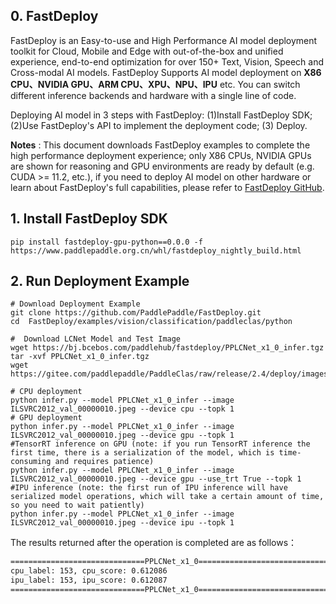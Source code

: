 ## 0. FastDeploy

FastDeploy is an Easy-to-use and High Performance AI model deployment toolkit for Cloud, Mobile and Edge with out-of-the-box and unified experience, end-to-end optimization for over 150+ Text, Vision, Speech and Cross-modal AI models. FastDeploy Supports AI model deployment on
**X86 CPU、NVIDIA GPU、ARM CPU、XPU、NPU、IPU** etc. You can switch different inference backends and hardware with a single line of code.

Deploying AI model in 3 steps with FastDeploy: (1)Install FastDeploy SDK;  (2)Use FastDeploy's API to implement the deployment code;  (3) Deploy.

**Notes** : This document downloads FastDeploy examples to complete the high performance deployment experience; only X86 CPUs, NVIDIA GPUs are shown for reasoning and GPU environments are ready by default (e.g. CUDA >= 11.2, etc.), if you need to deploy AI model on other hardware or learn about FastDeploy's full capabilities, please refer to [FastDeploy GitHub](https://github.com/PaddlePaddle/FastDeploy).

## 1. Install FastDeploy SDK
```
pip install fastdeploy-gpu-python==0.0.0 -f https://www.paddlepaddle.org.cn/whl/fastdeploy_nightly_build.html
```
## 2. Run Deployment Example
```
# Download Deployment Example
git clone https://github.com/PaddlePaddle/FastDeploy.git
cd  FastDeploy/examples/vision/classification/paddleclas/python

#  Download LCNet Model and Test Image
wget https://bj.bcebos.com/paddlehub/fastdeploy/PPLCNet_x1_0_infer.tgz
tar -xvf PPLCNet_x1_0_infer.tgz
wget https://gitee.com/paddlepaddle/PaddleClas/raw/release/2.4/deploy/images/ImageNet/ILSVRC2012_val_00000010.jpeg

# CPU deployment
python infer.py --model PPLCNet_x1_0_infer --image ILSVRC2012_val_00000010.jpeg --device cpu --topk 1
# GPU deployment
python infer.py --model PPLCNet_x1_0_infer --image ILSVRC2012_val_00000010.jpeg --device gpu --topk 1
#TensorRT inference on GPU (note: if you run TensorRT inference the first time, there is a serialization of the model, which is time-consuming and requires patience)
python infer.py --model PPLCNet_x1_0_infer --image ILSVRC2012_val_00000010.jpeg --device gpu --use_trt True --topk 1
#IPU inference (note: the first run of IPU inference will have serialized model operations, which will take a certain amount of time, so you need to wait patiently)
python infer.py --model PPLCNet_x1_0_infer --image ILSVRC2012_val_00000010.jpeg --device ipu --topk 1
```

The results returned after the operation is completed are as follows：

```bash
==============================PPLCNet_x1_0==============================
cpu_label: 153, cpu_score: 0.612086
ipu_label: 153, ipu_score: 0.612087
==============================PPLCNet_x1_0==============================
```